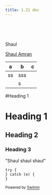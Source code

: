 ```yaml
---
title: 1.21 doc
---
```

&nbsp;

&nbsp;

Shaul

<SwmMention uid>[Shaul Amran](mailto:shaul@swimm.io)</SwmMention>

| a  | b   | c |
| -- | --- | - |
| ss | sss |   |
|    | s   |   |

#Heading 1

# Heading 1

## Heading 2

### Heading 3

"Shaul shaul shaul"

```
try {
} catch (e) {
}
```

<SwmMeta version="3.0.0" repo-id="Z2l0aHViJTNBJTNBY3NoYXJwLXNoYXVsLXRlc3QlM0ElM0Fzd2ltbWlv" repo-name="csharp-shaul-test"><sup>Powered by [Swimm](https://swimm-web-app.web.app/)</sup></SwmMeta>
